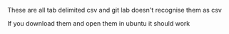 These are all tab delimited csv and git lab doesn't recognise them as csv

If you download them and open them in ubuntu it should work